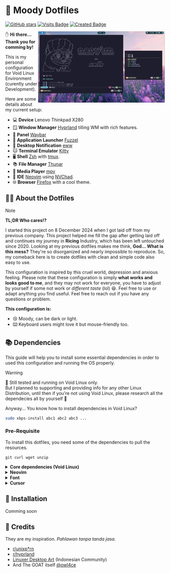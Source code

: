 # 🤡 Moody Dotfiles
[![GitHub stars](https://img.shields.io/github/stars/ledleledle/dotfiles?color=brightgreen)](https://github.com/ledleledle/dotfiles/stargazers)
[![Visits Badge](https://badges.pufler.dev/visits/ledleledle/dotfiles)](https://github.com/ledleledle/dotfiles)
[![Created Badge](https://badges.pufler.dev/created/ledleledle/dotfiles)](https://github.com/ledleledle/dotfiles)

<picture>
  <source media="(prefers-color-scheme: dark)" alt="" align="right" width="400px" srcset="development_preview.png"/>
  <img alt="" align="right" width="400px" src="development_preview.png" href="https://raw.githubusercontent.com/ledleledle/dotfiles/main/development_preview.png"/>
</picture>

:hand: **Hi there... Thank you for comming by!**

This is my personal configuration for Void Linux Environment (curently under Development).

Here are some details about my current setup:

- 💻 **Device** Lenovo Thinkpad X280
- 🪟 **Window Manager** [Hyprland](https://hyprland.org) tilling WM with rich features.
- 🌻 **Panel** [Waybar](https://github.com/Alexays/Waybar)
- 🚀 **Application Launcher** [Fuzzel](https://codeberg.org/dnkl/fuzzel)
- 🔔 **Desktop Notification** [eww](https://github.com/elkowar/eww)
- 🐱 **Terminal Emulator** [Kitty](https://github.com/kovidgoyal/kitty)
- 🖥️ **Shell** [Zsh](https://zsh.org) with [tmux](https://github.com/tmux/tmux).
- 📚 **File Manager** [Thunar](https://wiki.archlinux.org/title/Thunar)
- 🎵 **Media Player** [mpv](https://mpv.io)
- 📖 **IDE** [Neovim](https://neovim.io/) using [NVChad](https://github.com/NvChad/NvChad).
- 🌐 **Browser** [Firefox](https://www.mozilla.org) with a cool theme.

## 🧑‍🔧 About the Dotfiles
> [!NOTE]
>  **TL;DR Who cares!?**

I started this project on 8 December 2024 when I got laid off from my previous company. This project helped me fill the gap after getting laid off and continues my journey in **Ricing** Industry, which has been left untouched since 2020. Looking at my previous dotfiles makes me think, **God... What is this mess?** They're so disorganized and nearly impossible to reproduce. So, my comeback here is to create dotfiles with clean and simple code also easy to use.

This configuration is inspired by this cruel world, depression and anxious feeling. Please note that these configuration is simply **what works and looks good to me**, and they may not work for everyone, you have to adjust by yourself if some not work or *different taste* (lol) :laughing:. Feel free to use or adapt anything you find useful. Feel free to reach out if you have any questions or problem.

**This configuration is:**
- :cry: Moody, can be dark or light.
- :keyboard: Keyboard users might love it but mouse-friendly too.

## 📚 Dependencies
This guide will help you to install some essential dependencies in order to used this configuration and running the OS properly.

> [!WARNING]  
> 🤖 Still tested and running on Void Linux only.<br>
> But I planned to supporting and providing info for any other Linux Distribution, until then if you're not using Void Linux, please research all the dependecies all by yourself 🙏

Anyway... You know how to install dependencies in Void Linux?
```bash
sudo xbps-install abc1 abc2 abc3 ...
```
### Pre-Requisite
To install this dotfiles, you need some of the dependencies to pull the resources.
```
git curl wget unzip
```

<details>
<summary><b>Core dependencies (Void Linux)</b></summary>

#### Core dependencies (in order to work properly)
> **Notes**: If you're previously using `wpa_supplicant` or any other network manager, please disable service or it will be conflict between services. We will use `NetworkManager` service to connect to internet.
```
xorg base-devel brightnessctl dbus elogind polkit seatd NetworkManager network-manager-applet SwayNotificationCenter tlp wlogout gvfs gvfs-mtp zsh fzf Thunar
```

Enable all services
```
sudo ln -s
```

Add your user to `_seatd` group. For the context, read this [seatd readme](https://github.com/kennylevinsen/seatd?tab=readme-ov-file#what-is-seat-management)
```
sudo usermod -aG _seatd $(whoami)
```

**Context**: [XOrg](https://wiki.archlinux.org/title/Xorg), [D-Bus](https://docs.voidlinux.org/config/session-management.html#d-bus), [elogind & polkit](https://docs.voidlinux.org/config/power-management.html#elogind), [seatd](https://docs.voidlinux.org/config/session-management.html#seatd), [base-devel](https://bbs.archlinux.org/viewtopic.php?pid=1720288#p1720288), [TLP](https://docs.voidlinux.org/config/power-management.html), [SwayNotificationCenter](https://github.com/ErikReider/SwayNotificationCenter), [wlogout](https://github.com/ArtsyMacaw/wlogout), [GVFS](https://wiki.archlinux.org/title/Media_Transfer_Protocol), [Zsh](https://zsh.org), [fzf](https://github.com/junegunn/fzf), [Thunar](https://wiki.archlinux.org/title/Thunar)


#### Hyprland
Hyprland is not available from Void Linux’s official repositories [due to a conflict of packaging philosophy](https://github.com/void-linux/void-packages/issues/37544). However, a [third party repository](https://github.com/Makrennel/hyprland-void) is available with binary packages built in CI by GitHub Actions.

You can add this repository by creating a file such as `/etc/xbps.d/hyprland-void.conf` with the following contents:
```bash
echo "repository=https://raw.githubusercontent.com/Makrennel/hyprland-void/repository-x86_64-glibc" > /etc/xbps.d/hyprland-void.conf

# Then update repo
xbps-install -S
```
Then you can install the packages as you would any other:
```
hyprland xdg-desktop-portal-hyprland hyprland-protocols hyprpaper hyprlock hypridle
```

#### Audio, Screen sharing & Media Player
**TL;DR** `pavucontrol` with `pipewire` framework and `mpv` for media player.<br>
More detailed information can be read at this [Void Linux Documentation: PipeWire](https://docs.voidlinux.org/config/media/pipewire.html)
```
pavucontrol pipewire pipewire-devel alsa-pipewire wireplumber mpv
```

```bash
sudo mkdir -p 
sudo ln -s /usr/share/alsa/alsa.conf.d/50-pipewire.conf /etc/alsa/conf.d
sudo ln -s /usr/share/alsa/alsa.conf.d/99-pipewire-default.conf /etc/alsa/conf.d
```

#### Image viewer and screenshoot
Screenshoting with `slurp` and `grim`. And image viewer using `swappy`.
```
grim slurp swappy jq
```

#### Bluetooth (Optional)
If your device have bluetooth installed, then you need these dependencies.
```
bluez libspa-bluetooth blueman
```
`blueman` is optional, if you want to use app to manage bluetooth then install it!

Source: https://docs.voidlinux.org/config/bluetooth.html

#### Display Manager (Optional)
If you want to use display manager same as mine, I used `sddm` with theme based on [this](https://www.opendesktop.org/p/1272122). But there is one issue if we want to used `ssdm`, `Hyprland` session needed to be run on `dbus session`, in order to make that happen ussualy I run on terminal using command `dbus-run-session Hyprland`. But... If you're using `sddm` by default it will uses default `Hyprland`, so applications that needed `dbus` in order to be run is failing. The solution is we can edit `sudo nvim /usr/share/wayland-sessions/hyprland.desktop` like this:
```
[Desktop Entry]
Name=Hyprland
Comment=An intelligent dynamic tiling Wayland compositor
Exec=dbus-run-session Hyprland
Type=Application
```
And then, Install the requirements:
```bash
sddm qt5 qt5-quickcontrols2 qt5-svg qt5-graphicaleffects
```
Then download the theme and extract it to `/usr/share/sddm/themes`.
```bash
sudo tar -xf ~/Downloads/sugar-dark.tar -C /usr/share/sddm/themes
```
Edit `sddm` config at `/etc/sddm.conf.d/sddm.conf`, and find `[Theme]` section.
```
...
[Theme]
# Current theme name
Current=sugar-dark
...
```
</details>

<details>
<summary><b>Neovim</b></summary>

Required to install for neovim. `fd` and `ripgrep` will be used for `telescope` plugin.
```
neovim fd ripgrep
```
---

I'm using [NVChad](https://github.com/NvChad/NvChad). For more customizations please refer to [this documentation](https://nvchad.com/docs/config/walkthrough).

#### Syntax Highlighting & Code Snippet
```
# Syntax Highlighting
:TSInstall <your_programming_language>

# Code Snippet
:MasonInstall <your_programming_language>
```

</details>

<details>
<summary><b>Font</b></summary>
  
> Will be organized what used what not. Because font alone is eating up 8G of my storage! But Its still under development. So... I will be experimenting some font that match my taste!

Currently installed is:
```bash
twemoji xorg-fonts noto-fonts-ttf noto-fonts-cjk nerd-fonts noto-fonts-emoji
```
Using reference from [Void Linux Documentation](https://docs.voidlinux.org/config/graphical-session/fonts.html).

</details>

<details>
<summary><b>Cursor</b></summary>
  
I'm personaly used cursor from [catppuccin](https://github.com/catppuccin/cursors) called **Catppuccin Latte Light**. If you want to add more cursor, you can copy or extract to `~/.icons` or `~/.local/share/icons`. Then select desired cursor using `nwg-look`.

</details>

## 👾 Installation
Comming soon

## 🤝 Credits
They are my inspiration. *Pahlawan tanpa tanda jasa*.
- [r/unixp*rn](https://www.reddit.com/r/unixporn)
- [r/hyprland](https://www.reddit.com/r/hyprland)
- [Linuxer Desktop Art](https://web.facebook.com/groups/303997109715275) (Indonesian Community)
- And The GOAT itself [@owl4ce](https://github.com/owl4ce/dotfiles)
<!--
## And thanks to
[![Contributors Display](https://badges.pufler.dev/contributors/ledleledle/dotfiles?size=50&padding=5&perRow=10&bots=true)](https://github.com/ledleledle/dotfiles)
-->
